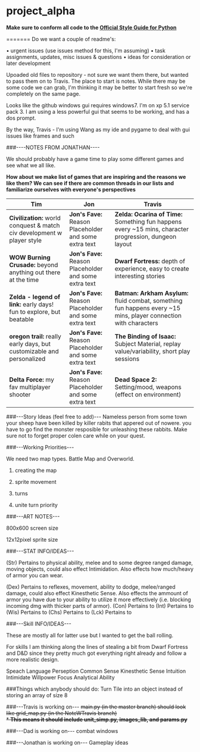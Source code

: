 project_alpha
=============

**Make sure to conform all code to the [Official Style Guide for Python](http://legacy.python.org/dev/peps/pep-0008/)**

=======
Do we want a couple of readme's:

• urgent issues (use issues method for this, I'm assuming)
• task assignments, updates, misc issues & questions
• ideas for consideration or later development

Upoaded old files to repository - not sure we want them there, but wanted to pass them on to Travis. The place to start is notes. While there may be some code we can grab, I'm thinking it may be better to start fresh so we're completely on the same page.

Looks like the github windows gui requires windows7. I'm on xp 5.1 service pack 3. I am using a less powerful gui that seems to be working, and has a dos prompt.

By the way, Travis - I'm using Wang as my ide and pygame to deal with gui issues like frames and such

###----NOTES FROM JONATHAN----

We should probably have a game time to play some different games and see what we all like.

**How about we make list of games that are inspiring and the reasons we like them? We can see if there are common threads in our lists and familiarize ourselves with everyone's perspectives**

Tim | Jon | Travis
--- | --- | ---
**Civilization:** world conquest & match civ development w player style  | **Jon's Fave:** Reason Placeholder <br> and some extra text | **Zelda: Ocarina of Time:** Something fun happens every ~15 mins, character progression, dungeon layout |   
**WOW Burning Crusade:** beyond anything out there at the time | **Jon's Fave:** Reason Placeholder <br> and some extra text | **Dwarf Fortress:** depth of experience, easy to create interesting stories |
**Zelda - legend of link:** early days! fun to explore, but beatable  |  **Jon's Fave:** Reason Placeholder <br> and some extra text | **Batman: Arkham Asylum:** fluid combat, something fun happens every ~15 mins, player connection with characters |
**oregon trail:** really early days, but customizable and personalized | **Jon's Fave:** Reason Placeholder <br> and some extra text | **The Binding of Isaac:** Subject Material, replay value/variability, short play sessions |
**Delta Force:** my fav multiplayer shooter | **Jon's Fave:** Reason Placeholder <br> and some extra text | **Dead Space 2:** Setting/mood, weapons (effect on environment) | 

###---Story Ideas (feel free to add)---
Nameless person from some town 
your sheep have been killed by killer rabits that appered out of nowere.
you have to go find the monster resposible for unleashing these rabbits.
Make sure not to forget proper colen care while on your quest.

###---Working Priorities---

We need two map types. Battle Map and Overworld.

1. creating the map

2. sprite movement

3. turns

4. unite turn priority

###---ART NOTES---

800x600 screen size

12x12pixel sprite size


###---STAT INFO/IDEAS---

(Str) Pertains to physical ability, melee and to some degree ranged damage, moving objects,
could also effect Intimidation. Also effects how much/heavy of armor you can wear.

(Dex) Pertains to reflexes, movement, ability to dodge, melee/ranged damage, could also effect Kinesthetic Sense.
Also effects the ammount of armor you have due to your ability to utilize it more effectively (i.e. blocking incoming dmg with thicker parts of armor).
(Con) Pertains to
(Int) Pertains to
(Wis) Pertains to
(Chs) Pertains to
(Lck) Pertains to

###---Skill INFO/IDEAS---

These are mostly all for latter use but I wanted to get the ball rolling.

For skills I am thinking along the lines of stealing a bit from Dwarf Fortress and D&D since
they pretty much got everything right already and follow a more realistic design.

Speach
Language
Perseption
Common Sense
Kinesthetic Sense
Intuition
Intimidate
Willpower
Focus
Analytical Ability

###Things which anybody should do:
Turn Tile into an object instead of storing an array of size 8

###---Travis is working on---
~~main.py (in the master branch) should look like grid_map.py (in the NoteWTravis branch)~~    
~~* **This means it should include unit\_simp.py, images\_lib, and params.py**~~    

###---Dad is working on---
combat windows

###---Jonathan is working on---
Gameplay ideas

